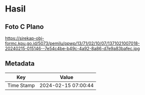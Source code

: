 # Hasil

## Foto C Plano

https://sirekap-obj-formc.kpu.go.id/5073/pemilu/ppwp/13/71/02/10/07/1371021007018-20240215-015146--7e54c4be-b49c-4a92-8a86-d7e9a83bafec.jpg


## Metadata

| Key        | Value               |
| ---------- | ------------------- |
| Time Stamp | 2024-02-15 07:00:44 |



